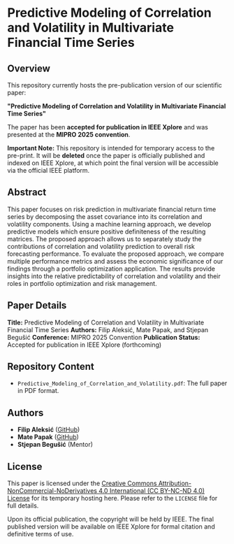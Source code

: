# Predictive Modeling of Correlation and Volatility in Multivariate Financial Time Series

## Overview

This repository currently hosts the pre-publication version of our scientific paper:

**"Predictive Modeling of Correlation and Volatility in Multivariate Financial Time Series"**

The paper has been **accepted for publication in IEEE Xplore** and was presented at the **MIPRO 2025 convention**.

**Important Note:** This repository is intended for temporary access to the pre-print. It will be **deleted** once the paper is officially published and indexed on IEEE Xplore, at which point the final version will be accessible via the official IEEE platform.

## Abstract

This paper focuses on risk prediction in multivariate
financial return time series by decomposing the asset covariance
into its correlation and volatility components. Using a machine
learning approach, we develop predictive models which ensure
positive definiteness of the resulting matrices. The proposed
approach allows us to separately study the contributions of
correlation and volatility prediction to overall risk forecasting
performance. To evaluate the proposed approach, we compare
multiple performance metrics and assess the economic significance of our findings through a portfolio optimization application.
The results provide insights into the relative predictability of
correlation and volatility and their roles in portfolio optimization
and risk management.

## Paper Details

**Title:** Predictive Modeling of Correlation and Volatility in Multivariate Financial Time Series
**Authors:** Filip Aleksić, Mate Papak, and Stjepan Begušić
**Conference:** MIPRO 2025 Convention
**Publication Status:** Accepted for publication in IEEE Xplore (forthcoming)

## Repository Content

* `Predictive_Modeling_of_Correlation_and_Volatility.pdf`: The full paper in PDF format.

## Authors

* **Filip Aleksić** ([GitHub](https://github.com/aleksicfilip))
* **Mate Papak** ([GitHub](https://github.com/PapakMate))
* **Stjepan Begušić** (Mentor)

## License

This paper is licensed under the [Creative Commons Attribution-NonCommercial-NoDerivatives 4.0 International (CC BY-NC-ND 4.0) License](LICENSE) for its temporary hosting here. Please refer to the `LICENSE` file for full details.

Upon its official publication, the copyright will be held by IEEE. The final published version will be available on IEEE Xplore for formal citation and definitive terms of use.
